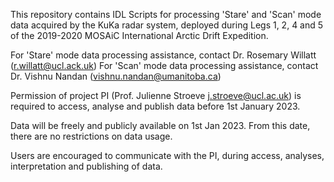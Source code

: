 This repository contains IDL Scripts for processing 'Stare' and 'Scan' mode data acquired by the KuKa radar system, deployed during Legs 1, 2, 4 and 5 of the 2019-2020 MOSAiC International Arctic Drift Expedition. 

For 'Stare' mode data processing assistance, contact Dr. Rosemary Willatt (r.willatt@ucl.ack.uk)
For 'Scan' mode data processing assistance, contact Dr. Vishnu Nandan (vishnu.nandan@umanitoba.ca)

Permission of project PI (Prof. Julienne Stroeve j.stroeve@ucl.ac.uk) is required to access, analyse and publish data before 1st January 2023. 

Data will be freely and publicly available on 1st Jan 2023. From this date, there are no restrictions on data usage. 

Users are encouraged to communicate with the PI, during access, analyses, interpretation and publishing of data.  


